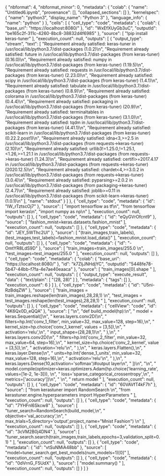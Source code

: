 {
  "nbformat": 4,
  "nbformat_minor": 0,
  "metadata": {
    "colab": {
      "name": "Untitled6.ipynb",
      "provenance": [],
      "collapsed_sections": []
    },
    "kernelspec": {
      "name": "python3",
      "display_name": "Python 3"
    },
    "language_info": {
      "name": "python"
    }
  },
  "cells": [
    {
      "cell_type": "code",
      "metadata": {
        "colab": {
          "base_uri": "https://localhost:8080/"
        },
        "id": "WxEfXUyGb3uC",
        "outputId": "be165c2f-311c-4260-8bc8-38832d4f6985"
      },
      "source": [
        "!pip install keras-tuner"
      ],
      "execution_count": null,
      "outputs": [
        {
          "output_type": "stream",
          "text": [
            "Requirement already satisfied: keras-tuner in /usr/local/lib/python3.7/dist-packages (1.0.2)\n",
            "Requirement already satisfied: future in /usr/local/lib/python3.7/dist-packages (from keras-tuner) (0.16.0)\n",
            "Requirement already satisfied: numpy in /usr/local/lib/python3.7/dist-packages (from keras-tuner) (1.19.5)\n",
            "Requirement already satisfied: requests in /usr/local/lib/python3.7/dist-packages (from keras-tuner) (2.23.0)\n",
            "Requirement already satisfied: scipy in /usr/local/lib/python3.7/dist-packages (from keras-tuner) (1.4.1)\n",
            "Requirement already satisfied: tabulate in /usr/local/lib/python3.7/dist-packages (from keras-tuner) (0.8.9)\n",
            "Requirement already satisfied: colorama in /usr/local/lib/python3.7/dist-packages (from keras-tuner) (0.4.4)\n",
            "Requirement already satisfied: packaging in /usr/local/lib/python3.7/dist-packages (from keras-tuner) (20.9)\n",
            "Requirement already satisfied: terminaltables in /usr/local/lib/python3.7/dist-packages (from keras-tuner) (3.1.0)\n",
            "Requirement already satisfied: tqdm in /usr/local/lib/python3.7/dist-packages (from keras-tuner) (4.41.1)\n",
            "Requirement already satisfied: scikit-learn in /usr/local/lib/python3.7/dist-packages (from keras-tuner) (0.22.2.post1)\n",
            "Requirement already satisfied: idna<3,>=2.5 in /usr/local/lib/python3.7/dist-packages (from requests->keras-tuner) (2.10)\n",
            "Requirement already satisfied: urllib3!=1.25.0,!=1.25.1,<1.26,>=1.21.1 in /usr/local/lib/python3.7/dist-packages (from requests->keras-tuner) (1.24.3)\n",
            "Requirement already satisfied: certifi>=2017.4.17 in /usr/local/lib/python3.7/dist-packages (from requests->keras-tuner) (2020.12.5)\n",
            "Requirement already satisfied: chardet<4,>=3.0.2 in /usr/local/lib/python3.7/dist-packages (from requests->keras-tuner) (3.0.4)\n",
            "Requirement already satisfied: pyparsing>=2.0.2 in /usr/local/lib/python3.7/dist-packages (from packaging->keras-tuner) (2.4.7)\n",
            "Requirement already satisfied: joblib>=0.11 in /usr/local/lib/python3.7/dist-packages (from scikit-learn->keras-tuner) (1.0.1)\n"
          ],
          "name": "stdout"
        }
      ]
    },
    {
      "cell_type": "code",
      "metadata": {
        "id": "IW_rTztscOj7"
      },
      "source": [
        "import tensorflow as tf\n",
        "from tensorflow import keras\n",
        "import numpy as np\n"
      ],
      "execution_count": null,
      "outputs": []
    },
    {
      "cell_type": "code",
      "metadata": {
        "id": "eQyGVrOfcnt9"
      },
      "source": [
        "fashion_mnist=keras.datasets.fashion_mnist"
      ],
      "execution_count": null,
      "outputs": []
    },
    {
      "cell_type": "code",
      "metadata": {
        "id": "JEY_5WThc2Ul"
      },
      "source": [
        "(train_images,train_labels),(test_images,test_labels)=fashion_mnist.load_data()"
      ],
      "execution_count": null,
      "outputs": []
    },
    {
      "cell_type": "code",
      "metadata": {
        "id": "-OmtYR8LdS9D"
      },
      "source": [
        "train_images=train_images/255.0 \n",
        "test_images=test_images/255.0 "
      ],
      "execution_count": null,
      "outputs": []
    },
    {
      "cell_type": "code",
      "metadata": {
        "colab": {
          "base_uri": "https://localhost:8080/"
        },
        "id": "k7ZljJNHdjYC",
        "outputId": "5448fe78-5b47-44bb-f7fa-4e7ae40eaaca"
      },
      "source": [
        "train_images[0].shape "
      ],
      "execution_count": null,
      "outputs": [
        {
          "output_type": "execute_result",
          "data": {
            "text/plain": [
              "(28, 28)"
            ]
          },
          "metadata": {
            "tags": []
          },
          "execution_count": 6
        }
      ]
    },
    {
      "cell_type": "code",
      "metadata": {
        "id": "U5ni-RzBdqZW"
      },
      "source": [
        "train_images = train_images.reshape(len(train_images),28,28,1) \n",
        "test_images = test_images.reshape(len(test_images),28,28,1) "
      ],
      "execution_count": null,
      "outputs": []
    },
    {
      "cell_type": "code",
      "metadata": {
        "cellView": "code",
        "id": "4K6Qx0D_eQQA"
      },
      "source": [
        "\n",
        "def build_model(hp):\n",
        "  model = keras.Sequential([\n",
        "    keras.layers.conv2D(\n",
        "        filters=hp.Int('conv_1_filter', min_value=32, max_value=128, step=16),\n",
        "        kernel_size=hp.choice('conv_1_kernel', values = [3,5]),\n",
        "        activation='relu',\n",
        "        input_shape=(28,28,1)\n",
        "    ),\n",
        "    keras.layers.conv2D(\n",
        "        filters=hp.Int('conv_2_filter', min_value=32, max_value=64, step=16),\n",
        "        kernel_size=hp.choice('conv_2_kernel', value = [3,5]),\n",
        "        activation='relu'\n",
        "    ),\n",
        "    keras.layers.Flatten(),\n",
        "    keras.layer.Dense(\n",
        "        units=hp.Int('dense_1_units', min_value=32, max_value=128, step=16),\n",
        "        activation='relu'\n",
        "    ),\n",
        "    keras.layers.Dense(10,activation='softmax')#output layer\n",
        "  ])\n",
        "\n",
        "  model.compile(optimizer=keras.optimizers.Adam(hp.choice('learning_rate', values=[1e-2, 1e-3])), \n",
        "              loss='sparse_categorical_crossentropy',\n",
        "              metrics=['accuracy'])\n",
        "  \n",
        "  return model "
      ],
      "execution_count": null,
      "outputs": []
    },
    {
      "cell_type": "code",
      "metadata": {
        "id": "60VAVfT4kF7h"
      },
      "source": [
        "from kerastuner import RandomSearch \n",
        "from kerastuner.engine.hyperparameters import HyperParameters "
      ],
      "execution_count": null,
      "outputs": []
    },
    {
      "cell_type": "code",
      "metadata": {
        "id": "7YHFnl6Skcw8"
      },
      "source": [
        "tuner_search=RandomSearch(build_model,\n",
        "                          objective='val_accuracy',\n",
        "                          max_trials=5,directory='output',project_name=\"Mnist Fashion\") \n"
      ],
      "execution_count": null,
      "outputs": []
    },
    {
      "cell_type": "code",
      "metadata": {
        "id": "3cVM2B0j4DN4"
      },
      "source": [
        "tuner_search.search(train_images,train_labels,epochs=3,validation_split=0.1) "
      ],
      "execution_count": null,
      "outputs": []
    },
    {
      "cell_type": "code",
      "metadata": {
        "id": "vtSuNMiA48bb"
      },
      "source": [
        "model=tuner_search.get_best_models(num_models=1)[0]"
      ],
      "execution_count": null,
      "outputs": []
    },
    {
      "cell_type": "code",
      "metadata": {
        "id": "0dVrnG_F5UdX"
      },
      "source": [
        "model.summary() "
      ],
      "execution_count": null,
      "outputs": []
    }
  ]
}
